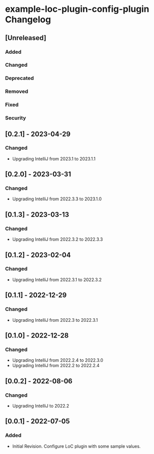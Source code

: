 <!-- Keep a Changelog guide -> https://keepachangelog.com -->

# example-loc-plugin-config-plugin Changelog

## [Unreleased]
### Added

### Changed

### Deprecated

### Removed

### Fixed

### Security

## [0.2.1] - 2023-04-29
### Changed
- Upgrading IntelliJ from 2023.1 to 2023.1.1

## [0.2.0] - 2023-03-31
### Changed
- Upgrading IntelliJ from 2022.3.3 to 2023.1.0

## [0.1.3] - 2023-03-13
### Changed
- Upgrading IntelliJ from 2022.3.2 to 2022.3.3

## [0.1.2] - 2023-02-04
### Changed
- Upgrading IntelliJ from 2022.3.1 to 2022.3.2

## [0.1.1] - 2022-12-29
### Changed
- Upgrading IntelliJ from 2022.3 to 2022.3.1

## [0.1.0] - 2022-12-28
### Changed
- Upgrading IntelliJ from 2022.2.4 to 2022.3.0
- Upgrading IntelliJ from 2022.2 to 2022.2.4

## [0.0.2] - 2022-08-06
### Changed
- Upgrading IntelliJ to 2022.2

## [0.0.1] - 2022-07-05
### Added
- Initial Revision. Configure LoC plugin with some sample values.